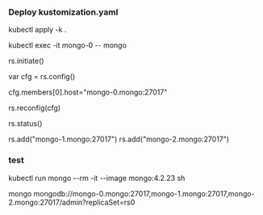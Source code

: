 ### Deploy  kustomization.yaml 

kubectl apply -k .

kubectl exec -it mongo-0 -- mongo

rs.initiate()

 var cfg = rs.config()

 cfg.members[0].host="mongo-0.mongo:27017"

 rs.reconfig(cfg)

  rs.status()

  rs.add("mongo-1.mongo:27017")
  rs.add("mongo-2.mongo:27017")

### test

kubectl run mongo --rm -it --image mongo:4.2.23 sh


mongo mongodb://mongo-0.mongo:27017,mongo-1.mongo:27017,mongo-2.mongo:27017/admin?replicaSet=rs0
